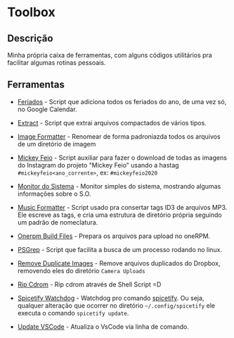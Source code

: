 Toolbox
===========

## Descrição
Minha própria caixa de ferramentas, com alguns códigos utilitários pra facilitar algumas rotinas pessoais.

## Ferramentas

- [Feriados](https://github.com/frankjuniorr/Toolbox/tree/master/feriados) - Script que adiciona todos os feriados do ano, de uma vez só, no Google Calendar.

- [Extract](https://github.com/frankjuniorr/Toolbox/tree/master/extract) - Script que extrai arquivos compactados de vários tipos.

- [Image Formatter](https://github.com/frankjuniorr/Toolbox/tree/master/image_formatter) - Renomear de forma padroniazda todos os arquivos de um diretório de imagem

- [Mickey Feio](https://github.com/frankjuniorr/Toolbox/tree/master/mickey_feio) - Script auxiliar para fazer o download de todas as imagens do Instagram do projeto "Mickey Feio" usando a hastag `#mickeyfeio<ano_corrente>`, ex: `#mickeyfeio2020`

- [Monitor do Sistema](https://github.com/frankjuniorr/Toolbox/tree/master/monitor_do_sistema) - Monitor simples do sistema, mostrando algumas informações sobre o S.O.

- [Music Formatter](https://github.com/frankjuniorr/Toolbox/tree/master/music_formatter) - Script usado pra consertar tags ID3 de arquivos MP3. Ele escreve as tags, e cria uma estrutura de diretório própria seguindo um padrão de nomeclatura.

- [Onerpm Build Files](https://github.com/frankjuniorr/Toolbox/tree/master/onerpm_build_files) - Prepara os arquivos para upload no oneRPM.

- [PSGrep](https://github.com/frankjuniorr/Toolbox/tree/master/psgrep) - Script que facilita a busca de um processo rodando no linux.

- [Remove Duplicate Images](https://github.com/frankjuniorr/Toolbox/tree/master/remove_duplicate_images) - Remove arquivos duplicados do Dropbox, removendo eles do diretório `Camera Uploads`

- [Rip Cdrom](https://github.com/frankjuniorr/Toolbox/tree/master/rip_cdrom) - Rip cdrom através de Shell Script =D

- [Spicetify Watchdog](https://github.com/frankjuniorr/Toolbox/tree/master/spicetify_watchdog) - Watchdog pro comando [spicetify](https://github.com/khanhas/spicetify-cli). Ou seja, qualquer alteração que ocorrer no diretório `~/.config/spicetify` ele executa o comando `spicetify update`.

- [Update VSCode](https://github.com/frankjuniorr/Toolbox/tree/master/update_vscode) - Atualiza o VsCode via linha de comando.

